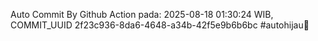 Auto Commit By Github Action pada: 2025-08-18 01:30:24 WIB, COMMIT_UUID 2f23c936-8da6-4648-a34b-42f5e9b6b6bc #autohijau🗿
